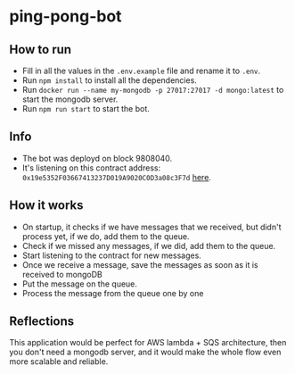 # ping-pong-bot

## How to run
* Fill in all the values in the `.env.example` file and rename it to `.env`.
* Run `npm install` to install all the dependencies.
* Run `docker run --name my-mongodb -p 27017:27017 -d mongo:latest` to start the mongodb server.
* Run `npm run start` to start the bot.

## Info
* The bot was deployd on block 9808040.
* It's listening on this contract address: `0x19e5352F03667413237D019A9020C0D3a08c3F7d` [here](https://goerli.etherscan.io/address/0x19e5352F03667413237D019A9020C0D3a08c3F7d).


## How it works
* On startup, it checks if we have messages that we received, but didn't process yet, if we do, add them to the queue.
* Check if we missed any messages, if we did, add them to the queue.
* Start listening to the contract for new messages.
* Once we receive a message, save the messages as soon as it is received to mongoDB
* Put the message on the queue.
* Process the message from the queue one by one

## Reflections
This application would be perfect for AWS lambda + SQS architecture, then you don't need a mongodb server, and it would make the whole flow even more scalable and reliable.




